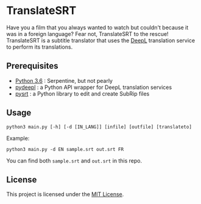 # TranslateSRT
Have you a film that you always wanted to watch but couldn't because it was in a foreign language?
Fear not, TranslateSRT to the rescue! TranslateSRT is a subtitle translator that uses the [DeepL](https://www.deepl.com/)
translation service to perform its translations.

## Prerequisites
* [Python 3.6](https://www.python.org/) : Serpentine, but not pearly
* [pydeepl](https://github.com/EmilioK97/pydeepl) : a Python API wrapper for DeepL translation services
* [pysrt](https://pypi.python.org/pypi/pysrt) : a Python library to edit and create SubRip files
## Usage
`python3 main.py [-h] [-d [IN_LANG]] [infile] [outfile] [translateto]`


Example:


`python3 main.py -d EN sample.srt out.srt FR`


You can find both `sample.srt` and `out.srt` in this repo.

## License
This project is licensed under the [MIT License](LICENSE).